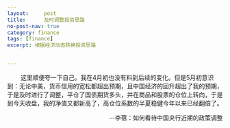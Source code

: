 ```yaml
---
layout:     post
title:      及时调整投资思路
no-post-nav: true
category: finance
tags: [finance]
excerpt: 根据经济动态转换投资思路


---
```


&nbsp;&nbsp;&nbsp;&nbsp;&nbsp;&nbsp;&nbsp;&nbsp;这里顺便夸一下自己。我在4月初也没有料到后续的变化。但是5月初意识到：无论中美，货币信用的宽松都超出预期，且中国经济的回升超出了我的预期，于是及时进行了调整，平仓了国债期货多头，并在商品和股票的仓位上转向，于是到今天收盘，我的净值又都新高了，高仓位系数的半夏稳健今年以来已经翻倍了。

<div style="text-align: right">--李蓓：如何看待中国央行近期的政策调整</div>
